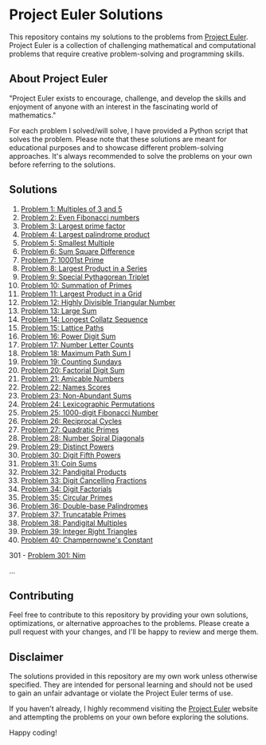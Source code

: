 # Project Euler Solutions

This repository contains my solutions to the problems from [Project Euler](https://projecteuler.net/). Project Euler is a collection of challenging mathematical and computational problems that require creative problem-solving and programming skills.

## About Project Euler

"Project Euler exists to encourage, challenge, and develop the skills and enjoyment of anyone with an interest in the fascinating world of mathematics."

For each problem I solved/will solve, I have provided a Python script that solves the problem. Please note that these solutions are meant for educational purposes and to showcase different problem-solving approaches. It's always recommended to solve the problems on your own before referring to the solutions.

## Solutions

1. [Problem 1: Multiples of 3 and 5](./scripts/p001.py)
2. [Problem 2: Even Fibonacci numbers](./scripts/p002.py)
3. [Problem 3: Largest prime factor](./scripts/p003.py)
4. [Problem 4: Largest palindrome product](./scripts/p004.py)
5. [Problem 5: Smallest Multiple](./scripts/p005.py)
6. [Problem 6: Sum Square Difference](./scripts/p006.py)
7. [Problem 7: 10001st Prime](./scripts/p007.py)
8. [Problem 8: Largest Product in a Series](./scripts/p008.py)
9. [Problem 9: Special Pythagorean Triplet](./scripts/p009.py)
10. [Problem 10: Summation of Primes](./scripts/p010.py)
11. [Problem 11: Largest Product in a Grid](./scripts/p011.py)
12. [Problem 12: Highly Divisible Triangular Number](./scripts/p012.py)
13. [Problem 13: Large Sum](./scripts/p013.py)
14. [Problem 14: Longest Collatz Sequence](./scripts/p014.py)
15. [Problem 15: Lattice Paths](./scripts/p015.py)
16. [Problem 16: Power Digit Sum](./scripts/p016.py)
17. [Problem 17: Number Letter Counts](./scripts/p017.py)
18. [Problem 18: Maximum Path Sum I](./scripts/p018.py)
19. [Problem 19: Counting Sundays](./scripts/p019.py)
20. [Problem 20: Factorial Digit Sum](./scripts/p020.py)
21. [Problem 21: Amicable Numbers](./scripts/p021.py)
22. [Problem 22: Names Scores](./scripts/p022.py)
23. [Problem 23: Non-Abundant Sums](./scripts/p023.py)
24. [Problem 24: Lexicographic Permutations](./scripts/p024.py)
25. [Problem 25: 1000-digit Fibonacci Number](./scripts/p025.py)
26. [Problem 26: Reciprocal Cycles](./scripts/p026.py)
27. [Problem 27: Quadratic Primes](./scripts/p027.py)
28. [Problem 28: Number Spiral Diagonals](./scripts/p028.py)
29. [Problem 29: Distinct Powers](./scripts/p029.py)
30. [Problem 30: Digit Fifth Powers](./scripts/p030.py)
31. [Problem 31: Coin Sums](./scripts/p031.py)
32. [Problem 32: Pandigital Products](./scripts/p032.py)
33. [Problem 33: Digit Cancelling Fractions](./scripts/p033.py)
34. [Problem 34: Digit Factorials](./scripts/p034.py)
35. [Problem 35: Circular Primes](./scripts/p035.py)
36. [Problem 36: Double-base Palindromes](./scripts/p036.py)
37. [Problem 37: Truncatable Primes](./scripts/p037.py)
38. [Problem 38: Pandigital Multiples](./scripts/p038.py)
39. [Problem 39: Integer Right Triangles](./scripts/p039.py)
40. [Problem 40: Champernowne's Constant](./scripts/p040.py)

301 -  [Problem 301: Nim](./scripts/p301.py)

...

## Contributing

Feel free to contribute to this repository by providing your own solutions, optimizations, or alternative approaches to the problems. Please create a pull request with your changes, and I'll be happy to review and merge them.

## Disclaimer

The solutions provided in this repository are my own work unless otherwise specified. They are intended for personal learning and should not be used to gain an unfair advantage or violate the Project Euler terms of use.

If you haven't already, I highly recommend visiting the [Project Euler](https://projecteuler.net/) website and attempting the problems on your own before exploring the solutions.

Happy coding!
